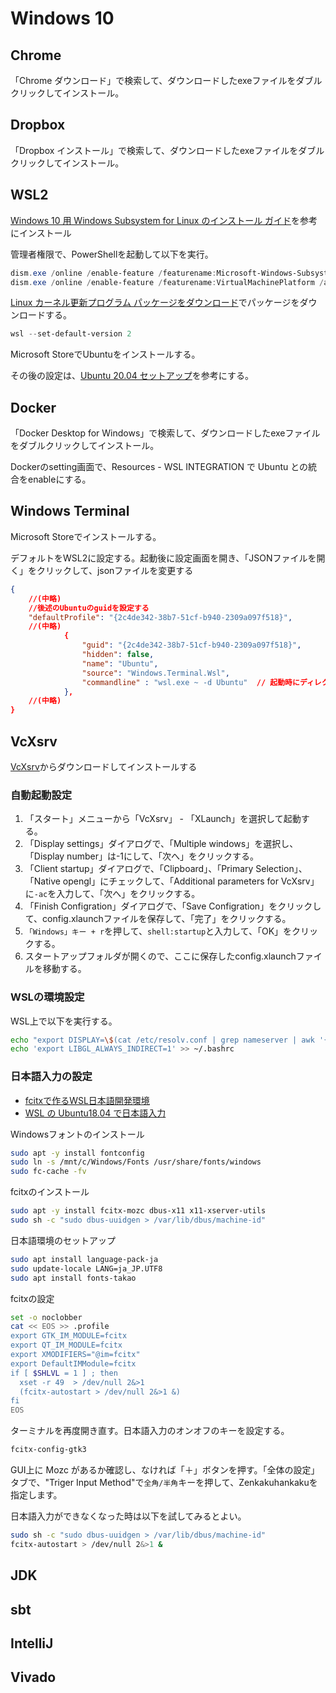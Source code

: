 # Windows 10

## Chrome

「Chrome ダウンロード」で検索して、ダウンロードしたexeファイルをダブルクリックしてインストール。

## Dropbox

「Dropbox インストール」で検索して、ダウンロードしたexeファイルをダブルクリックしてインストール。

## WSL2

[Windows 10 用 Windows Subsystem for Linux のインストール ガイド](https://docs.microsoft.com/ja-jp/windows/wsl/install-win10)を参考にインストール

管理者権限で、PowerShellを起動して以下を実行。

```powershell
dism.exe /online /enable-feature /featurename:Microsoft-Windows-Subsystem-Linux /all /norestart
dism.exe /online /enable-feature /featurename:VirtualMachinePlatform /all /norestart
```

[Linux カーネル更新プログラム パッケージをダウンロード](https://docs.microsoft.com/ja-jp/windows/wsl/install-win10#step-4---download-the-linux-kernel-update-package)でパッケージをダウンロードする。

```powershell
wsl --set-default-version 2
```

Microsoft StoreでUbuntuをインストールする。

その後の設定は、[Ubuntu 20.04 セットアップ](./ubuntu-20.04.html)を参考にする。

## Docker

「Docker Desktop for Windows」で検索して、ダウンロードしたexeファイルをダブルクリックしてインストール。

Dockerのsetting画面で、Resources - WSL INTEGRATION で Ubuntu との統合をenableにする。

## Windows Terminal

Microsoft Storeでインストールする。

デフォルトをWSL2に設定する。起動後に設定画面を開き、「JSONファイルを開く」をクリックして、jsonファイルを変更する

```json
{
    //(中略)
    //後述のUbuntuのguidを設定する
    "defaultProfile": "{2c4de342-38b7-51cf-b940-2309a097f518}",
    //(中略)
            {
                "guid": "{2c4de342-38b7-51cf-b940-2309a097f518}",
                "hidden": false,
                "name": "Ubuntu",
                "source": "Windows.Terminal.Wsl",
                "commandline" : "wsl.exe ~ -d Ubuntu"  // 起動時にディレクトリをUbutuのHOMEにする
            },
    //(中略)
}
```

## VcXsrv

[VcXsrv](https://sourceforge.net/projects/vcxsrv/)からダウンロードしてインストールする

### 自動起動設定

1. 「スタート」メニューから「VcXsrv」 - 「XLaunch」を選択して起動する。
2. 「Display settings」ダイアログで、「Multiple windows」を選択し、「Display number」は-1にして、「次へ」をクリックする。
3. 「Client startup」ダイアログで、「Clipboard」、「Primary Selection」、「Native opengl」にチェックして、「Additional parameters for VcXsrv」に`-ac`を入力して、「次へ」をクリックする。
4. 「Finish Configration」ダイアログで、「Save Configration」をクリックして、config.xlaunchファイルを保存して、「完了」をクリックする。
5. `「Windows」キー + r`を押して、`shell:startup`と入力して、「OK」をクリックする。
6. スタートアップフォルダが開くので、ここに保存したconfig.xlaunchファイルを移動する。

### WSLの環境設定

WSL上で以下を実行する。

```bash
echo "export DISPLAY=\$(cat /etc/resolv.conf | grep nameserver | awk '{print \$2}'):0.0" >> ~/.bashrc
echo 'export LIBGL_ALWAYS_INDIRECT=1' >> ~/.bashrc
```

### 日本語入力の設定

* [fcitxで作るWSL日本語開発環境](https://qiita.com/dozo/items/97ac6c80f4cd13b84558)
* [WSL の Ubuntu18.04 で日本語入力](https://vogel.at.webry.info/201905/article_6.html)

Windowsフォントのインストール

```bash
sudo apt -y install fontconfig
sudo ln -s /mnt/c/Windows/Fonts /usr/share/fonts/windows
sudo fc-cache -fv
```

fcitxのインストール

```bash
sudo apt -y install fcitx-mozc dbus-x11 x11-xserver-utils
sudo sh -c "sudo dbus-uuidgen > /var/lib/dbus/machine-id"
```

日本語環境のセットアップ

```bash
sudo apt install language-pack-ja
sudo update-locale LANG=ja_JP.UTF8
sudo apt install fonts-takao
```

fcitxの設定

```bash
set -o noclobber
cat << EOS >> .profile
export GTK_IM_MODULE=fcitx
export QT_IM_MODULE=fcitx
export XMODIFIERS="@im=fcitx"
export DefaultIMModule=fcitx
if [ $SHLVL = 1 ] ; then
  xset -r 49  > /dev/null 2&>1
  (fcitx-autostart > /dev/null 2&>1 &)
fi
EOS
```

ターミナルを再度開き直す。日本語入力のオンオフのキーを設定する。

```bash
fcitx-config-gtk3
```

GUI上に Mozc があるか確認し、なければ「＋」ボタンを押す。「全体の設定」タブで、"Triger Input Method"で`全角/半角`キーを押して、Zenkakuhankakuを指定します。


日本語入力ができなくなった時は以下を試してみるとよい。

```bash
sudo sh -c "sudo dbus-uuidgen > /var/lib/dbus/machine-id"
fcitx-autostart > /dev/null 2&>1 &
```

## JDK



## sbt

## IntelliJ

## Vivado
